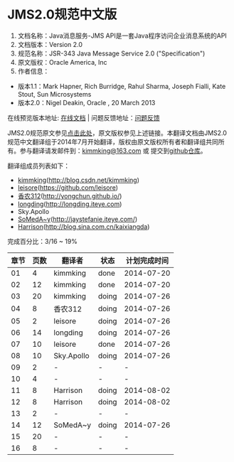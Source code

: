 # JMS2.0规范中文版

1. 文档名称：Java消息服务-JMS API是一套Java程序访问企业消息系统的API
1. 文档版本：Version 2.0
1. 规范名称：JSR-343 Java Message Service 2.0 ("Specification")
1. 原文版权：Oracle America, Inc
1. 作者信息：
 * 版本1.1：Mark Hapner, Rich Burridge, Rahul Sharma, Joseph Fialli, Kate Stout, Sun Microsystems
 * 版本2.0：Nigel Deakin, Oracle , 20 March 2013

在线预览版本地址: [在线文档](http://kimmking.gitbooks.io/jms20cn/)
| 问题反馈地址：[问题反馈](https://github.com/kimmking/JMS2CN/issues)

JMS2.0规范原文参见[点击此处](https://jcp.org/en/jsr/detail?id=343)，原文版权参见上述链接。本翻译文档由JMS2.0规范中文翻译组于2014年7月开始翻译，版权由原文版权所有者和翻译组共同所有。参与翻译请发邮件到：kimmking@163.com 或 提交到[github仓库](https://github.com/kimmking/JMS2CN)。

翻译组成员列表如下：
* [kimmking](https://github.com/kimmking)(http://blog.csdn.net/kimmking)
* [leisore](https://github.com/leisore)(https://github.com/leisore)
* [香农312](https://github.com/yongchun)(http://yongchun.github.io/)
* [longding](https://github.com/badguyding)(http://longding.iteye.com)
* Sky.Apollo
* [SoMedA~y](https://github.com/yanghongzhuang)(http://jaystefanie.iteye.com/)
* [Harrison](https://github.com/huyisong0329)(http://blog.sina.com.cn/kaixiangda)

完成百分比：3/16 ~ 19%

| 章节 | 页数 | 翻译者 | 状态 | 计划完成时间 |
| -- | -- | -- | -- | -- |
| 01 | 4 | kimmking | done | 2014-07-20 |
| 02 | 12 | kimmking | done | 2014-07-20 |
| 03 | 20 | kimmking | doing | 2014-07-26 |
| 04 | 8 | 香农312 | doing | 2014-07-26 |
| 05 | 2 | leisore | doing | 2014-07-26 |
| 06 | 14 | longding | doing | 2014-07-26 |
| 07 | 10 | leisore | done | 2014-07-26 |
| 08 | 10 | Sky.Apollo | doing | 2014-07-26 |
| 09 | 2 | - | - | - |
| 10 | 4 | - | - | - |
| 11 | 8 | Harrison | doing | 2014-08-02 |
| 12 | 8 | Harrison | doing | 2014-08-02 |
| 13 | 2 | - | - | - |
| 14 | 12 | SoMedA~y | doing | 2014-07-26|
| 15 | 20 | - | - | - |
| 16 | 8 | - | - | - |





